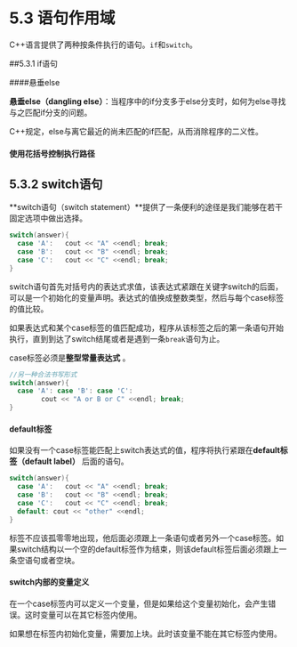 # 5.3 语句作用域

C++语言提供了两种按条件执行的语句。`if`和`switch`。

##5.3.1 if语句

####悬垂else

**悬垂else（dangling else）**：当程序中的if分支多于else分支时，如何为else寻找与之匹配if分支的问题。

C++规定，else与离它最近的尚未匹配的if匹配，从而消除程序的二义性。

#### 使用花括号控制执行路径



## 5.3.2 switch语句

**switch语句（switch statement）**提供了一条便利的途径是我们能够在若干固定选项中做出选择。

```c++
switch(answer){
  case 'A':   cout << "A" <<endl; break;
  case 'B':   cout << "B" <<endl; break;
  case 'C':   cout << "C" <<endl; break;
}
```

switch语句首先对括号内的表达式求值，该表达式紧跟在关键字switch的后面，可以是一个初始化的变量声明。表达式的值换成整数类型，然后与每个case标签的值比较。

如果表达式和某个case标签的值匹配成功，程序从该标签之后的第一条语句开始执行，直到到达了switch结尾或者是遇到一条`break`语句为止。

case标签必须是**整型常量表达式** 。

```c++
//另一种合法书写形式
switch(answer){
  case 'A': case 'B': case 'C':
  		cout << "A or B or C" <<endl; break;
}
```

#### default标签

如果没有一个case标签能匹配上switch表达式的值，程序将执行紧跟在**default标签（default label）** 后面的语句。

```c++
switch(answer){
  case 'A':   cout << "A" <<endl; break;
  case 'B':   cout << "B" <<endl; break;
  case 'C':   cout << "C" <<endl; break;
  default: cout << "other" <<endl;
}
```

标签不应该孤零零地出现，他后面必须跟上一条语句或者另外一个case标签。如果switch结构以一个空的default标签作为结束，则该default标签后面必须跟上一条空语句或者空块。

#### switch内部的变量定义

在一个case标签内可以定义一个变量，但是如果给这个变量初始化，会产生错误。这时变量可以在其它标签内使用。

如果想在标签内初始化变量，需要加上块。此时该变量不能在其它标签内使用。